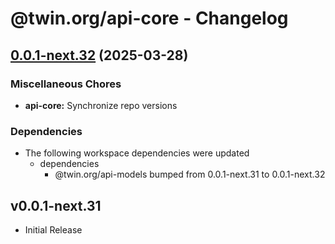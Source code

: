 # @twin.org/api-core - Changelog

## [0.0.1-next.32](https://github.com/twinfoundation/api/compare/api-core-v0.0.1-next.31...api-core-v0.0.1-next.32) (2025-03-28)


### Miscellaneous Chores

* **api-core:** Synchronize repo versions


### Dependencies

* The following workspace dependencies were updated
  * dependencies
    * @twin.org/api-models bumped from 0.0.1-next.31 to 0.0.1-next.32

## v0.0.1-next.31

- Initial Release

